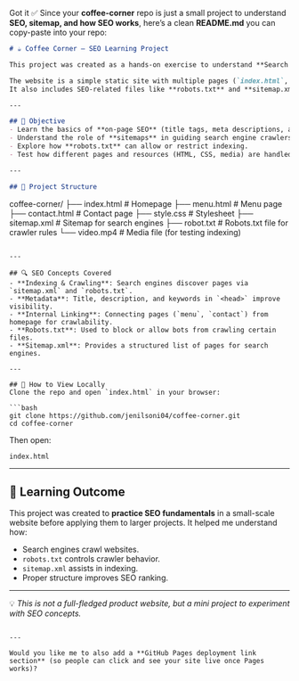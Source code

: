 Got it ✅ Since your **coffee-corner** repo is just a small project to understand **SEO, sitemap, and how SEO works**, here’s a clean **README.md** you can copy-paste into your repo:

```markdown
# ☕ Coffee Corner – SEO Learning Project

This project was created as a hands-on exercise to understand **Search Engine Optimization (SEO)** concepts, **sitemaps**, and how search engines crawl and index websites.  

The website is a simple static site with multiple pages (`index.html`, `menu.html`, `contact.html`) styled using CSS.  
It also includes SEO-related files like **robots.txt** and **sitemap.xml** to explore how search engines interact with them.  

---

## 🎯 Objective
- Learn the basics of **on-page SEO** (title tags, meta descriptions, alt text, etc.).
- Understand the role of **sitemaps** in guiding search engine crawlers.
- Explore how **robots.txt** can allow or restrict indexing.
- Test how different pages and resources (HTML, CSS, media) are handled by crawlers.

---

## 📂 Project Structure
```

coffee-corner/
├── index.html       # Homepage
├── menu.html        # Menu page
├── contact.html     # Contact page
├── style.css        # Stylesheet
├── sitemap.xml      # Sitemap for search engines
├── robot.txt        # Robots.txt file for crawler rules
└── video.mp4        # Media file (for testing indexing)

````

---

## 🔍 SEO Concepts Covered
- **Indexing & Crawling**: Search engines discover pages via `sitemap.xml` and `robots.txt`.  
- **Metadata**: Title, description, and keywords in `<head>` improve visibility.  
- **Internal Linking**: Connecting pages (`menu`, `contact`) from homepage for crawlability.  
- **Robots.txt**: Used to block or allow bots from crawling certain files.  
- **Sitemap.xml**: Provides a structured list of pages for search engines.  

---

## 🚀 How to View Locally
Clone the repo and open `index.html` in your browser:

```bash
git clone https://github.com/jenilsoni04/coffee-corner.git
cd coffee-corner
````

Then open:

```
index.html
```

---

## 📜 Learning Outcome

This project was created to **practice SEO fundamentals** in a small-scale website before applying them to larger projects. It helped me understand how:

* Search engines crawl websites.
* `robots.txt` controls crawler behavior.
* `sitemap.xml` assists in indexing.
* Proper structure improves SEO ranking.

---

💡 *This is not a full-fledged product website, but a mini project to experiment with SEO concepts.*

```

---

Would you like me to also add a **GitHub Pages deployment link section** (so people can click and see your site live once Pages works)?
```
